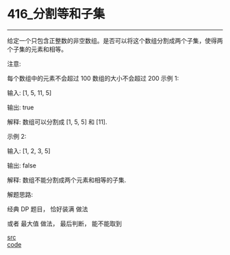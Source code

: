 # 416_分割等和子集

---

给定一个只包含正整数的非空数组。是否可以将这个数组分割成两个子集，使得两个子集的元素和相等。

注意:

每个数组中的元素不会超过 100
数组的大小不会超过 200
示例 1:

输入: [1, 5, 11, 5]

输出: true

解释: 数组可以分割成 [1, 5, 5] 和 [11].
 

示例 2:

输入: [1, 2, 3, 5]

输出: false

解释: 数组不能分割成两个元素和相等的子集.


解题思路:

经典 DP 题目， 恰好装满 做法

或者 最大值 做法， 最后判断， 能不能取到

[src](https://leetcode-cn.com/problems/partition-equal-subset-sum/) <br>
[code](code/416.c) <br>

